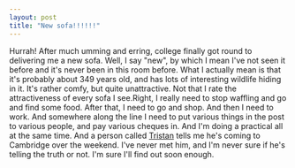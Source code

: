 ```yaml
---
layout: post
title: "New sofa!!!!!!"
---
```

Hurrah! After much umming and erring, college finally got round to delivering
me a new sofa. Well, I say "new", by which I mean I've not seen it before and
it's never been in this room before. What I actually mean is that it's
probably about 349 years old, and has lots of interesting wildlife hiding in
it. It's rather comfy, but quite unattractive. Not that I rate the
attractiveness of every sofa I see.Right, I really need to stop waffling and
go and find some food. After that, I need to go and shop. And then I need to
work. And somewhere along the line I need to put various things in the post to
various people, and pay various cheques in. And I'm doing a practical all at
the same time. And a person called [Tristan][1] tells me he's coming to
Cambridge over the weekend. I've never met him, and I'm never sure if he's
telling the truth or not. I'm sure I'll find out soon enough.

   [1]: http://www.lastembrace.net/

